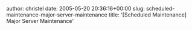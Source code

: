 author: christel
date: 2005-05-20 20:36:16+00:00
slug: scheduled-maintenance-major-server-maintenance
title: '[Scheduled Maintenance] Major Server Maintenance'
